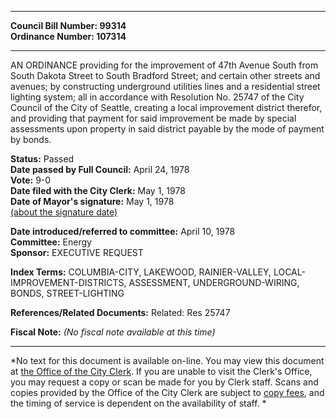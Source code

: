 * * * * *  
  
**Council Bill Number: [](#h0)[](#h2)99314**   
**Ordinance Number: 107314**  
  
* * * * *  
  
AN ORDINANCE providing for the improvement of 47th Avenue South from South Dakota Street to South Bradford Street; and certain other streets and avenues; by constructing underground utilities lines and a residential street lighting system; all in accordance with Resolution No. 25747 of the City Council of the City of Seattle, creating a local improvement district therefor, and providing that payment for said improvement be made by special assessments upon property in said district payable by the mode of payment by bonds.  
  
**Status:** Passed   
**Date passed by Full Council:** April 24, 1978   
**Vote:** 9-0   
**Date filed with the City Clerk:** May 1, 1978   
**Date of Mayor's signature:** May 1, 1978   
[(about the signature date)](/~public/approvaldate.htm)   
  
  
**Date introduced/referred to committee:** April 10, 1978   
**Committee:** Energy   
**Sponsor:** EXECUTIVE REQUEST   
  
**Index Terms:** COLUMBIA-CITY, LAKEWOOD, RAINIER-VALLEY, LOCAL-IMPROVEMENT-DISTRICTS, ASSESSMENT, UNDERGROUND-WIRING, BONDS, STREET-LIGHTING  
  
**References/Related Documents:** Related: Res 25747  
  
**Fiscal Note:** *(No fiscal note available at this time)*  
  
* * * * *  
  
*No text for this document is available on-line. You may view this document at [the Office of the City Clerk](http://www.seattle.gov/leg/clerk/contactUs.htm). If you are unable to visit the Clerk's Office, you may request a copy or scan be made for you by Clerk staff. Scans and copies provided by the Office of the City Clerk are subject to [copy fees](http://clerk.seattle.gov/~public/clerkfees.htm), and the timing of service is dependent on the availability of staff. *  
  
  
